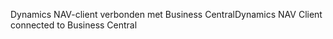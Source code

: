 <span data-ttu-id="98eae-101">Dynamics NAV-client verbonden met Business Central</span><span class="sxs-lookup"><span data-stu-id="98eae-101">Dynamics NAV Client connected to Business Central</span></span>
